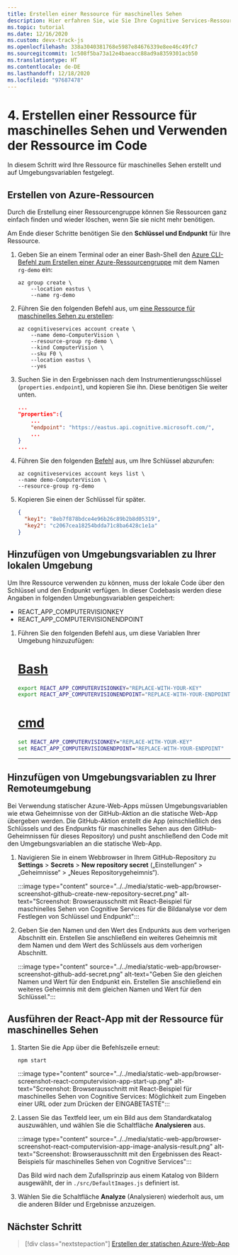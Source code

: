 ```yaml
---
title: Erstellen einer Ressource für maschinelles Sehen
description: Hier erfahren Sie, wie Sie Ihre Cognitive Services-Ressource für maschinelles Sehen erstellen und auf Umgebungsvariablen festlegen.
ms.topic: tutorial
ms.date: 12/16/2020
ms.custom: devx-track-js
ms.openlocfilehash: 338a3040381768e5987e84676339e8ee46c49fc7
ms.sourcegitcommit: 1c508f5ba73a12e4baeacc88ad9a8359301acb50
ms.translationtype: HT
ms.contentlocale: de-DE
ms.lasthandoff: 12/18/2020
ms.locfileid: "97687478"
---
```

# <a name="4-create-computer-vision-resource-and-use-in-code"></a>4. Erstellen einer Ressource für maschinelles Sehen und Verwenden der Ressource im Code

In diesem Schritt wird Ihre Ressource für maschinelles Sehen erstellt und auf Umgebungsvariablen festgelegt. 

## <a name="create-azure-resources"></a>Erstellen von Azure-Ressourcen

Durch die Erstellung einer Ressourcengruppe können Sie Ressourcen ganz einfach finden und wieder löschen, wenn Sie sie nicht mehr benötigen.

Am Ende dieser Schritte benötigen Sie den **Schlüssel und Endpunkt** für Ihre Ressource.

1. Geben Sie an einem Terminal oder an einer Bash-Shell den [Azure CLI-Befehl zum Erstellen einer Azure-Ressourcengruppe](/cli/azure/group?view=azure-cli-latest#az_group_create) mit dem Namen `rg-demo` ein:

    ```azurecli
    az group create \
        --location eastus \
        --name rg-demo 
    ```
1. Führen Sie den folgenden Befehl aus, um [eine Ressource für maschinelles Sehen zu erstellen](/cli/azure/cognitiveservices/account?view=azure-cli-latest#az-cognitiveservices-account-create):


    ```azurecli
    az cognitiveservices account create \
        --name demo-ComputerVision \
        --resource-group rg-demo \
        --kind ComputerVision \
        --sku F0 \
        --location eastus \
        --yes
    ```

1. Suchen Sie in den Ergebnissen nach dem Instrumentierungsschlüssel (`properties.endpoint`), und kopieren Sie ihn. Diese benötigen Sie weiter unten.

    ```json
    ...
    "properties":{
        ...
        "endpoint": "https://eastus.api.cognitive.microsoft.com/",
        ...
    }
    ...
    ```

1. Führen Sie den folgenden [Befehl](/cli/azure/cognitiveservices/account/keys?view=azure-cli-latest#az-cognitiveservices-account-keys-list) aus, um Ihre Schlüssel abzurufen: 

    ```azurecli
    az cognitiveservices account keys list \
    --name demo-ComputerVision \
    --resource-group rg-demo
    ```

1. Kopieren Sie einen der Schlüssel für später.

    ```json
    {
      "key1": "8eb7f878bdce4e96b26c89b2b8d05319",
      "key2": "c2067cea18254bdda71c8ba6428c1e1a"
    }
    ```

## <a name="add-environment-variables-to-your-local-environment"></a>Hinzufügen von Umgebungsvariablen zu Ihrer lokalen Umgebung

Um Ihre Ressource verwenden zu können, muss der lokale Code über den Schlüssel und den Endpunkt verfügen. In dieser Codebasis werden diese Angaben in folgenden Umgebungsvariablen gespeichert:

* REACT_APP_COMPUTERVISIONKEY
* REACT_APP_COMPUTERVISIONENDPOINT 

1. Führen Sie den folgenden Befehl aus, um diese Variablen Ihrer Umgebung hinzuzufügen:

    # <a name="bash"></a>[Bash](#tab/bash)
    
    ```bash
    export REACT_APP_COMPUTERVISIONKEY="REPLACE-WITH-YOUR-KEY"
    export REACT_APP_COMPUTERVISIONENDPOINT="REPLACE-WITH-YOUR-ENDPOINT"
    ```
    
    # <a name="cmd"></a>[cmd](#tab/cmd)
    
    ```cmd
    set REACT_APP_COMPUTERVISIONKEY="REPLACE-WITH-YOUR-KEY"
    set REACT_APP_COMPUTERVISIONENDPOINT="REPLACE-WITH-YOUR-ENDPOINT"
    ```
    ---

## <a name="add-environment-variables-to-your-remote-environment"></a>Hinzufügen von Umgebungsvariablen zu Ihrer Remoteumgebung

Bei Verwendung statischer Azure-Web-Apps müssen Umgebungsvariablen wie etwa Geheimnisse von der GitHub-Aktion an die statische Web-App übergeben werden. Die GitHub-Aktion erstellt die App (einschließlich des Schlüssels und des Endpunkts für maschinelles Sehen aus den GitHub-Geheimnissen für dieses Repository) und pusht anschließend den Code mit den Umgebungsvariablen an die statische Web-App.

1. Navigieren Sie in einem Webbrowser in Ihrem GitHub-Repository zu **Settings** > **Secrets** > **New repository secret** („Einstellungen“ > „Geheimnisse“ > „Neues Repositorygeheimnis“).

    :::image type="content" source="../../media/static-web-app/browser-screenshot-github-create-new-repository-secret.png" alt-text="Screenshot: Browserausschnitt mit React-Beispiel für maschinelles Sehen von Cognitive Services für die Bildanalyse vor dem Festlegen von Schlüssel und Endpunkt":::

1. Geben Sie den Namen und den Wert des Endpunkts aus dem vorherigen Abschnitt ein. Erstellen Sie anschließend ein weiteres Geheimnis mit dem Namen und dem Wert des Schlüssels aus dem vorherigen Abschnitt. 
    
    :::image type="content" source="../../media/static-web-app/browser-screenshot-github-add-secret.png" alt-text="Geben Sie den gleichen Namen und Wert für den Endpunkt ein. Erstellen Sie anschließend ein weiteres Geheimnis mit dem gleichen Namen und Wert für den Schlüssel.":::

## <a name="run-react-app-with-computervision-resource"></a>Ausführen der React-App mit der Ressource für maschinelles Sehen

1. Starten Sie die App über die Befehlszeile erneut:

    ```bash
    npm start
    ```

    :::image type="content" source="../../media/static-web-app/browser-screenshot-react-computervision-app-start-up.png" alt-text="Screenshot: Browserausschnitt mit React-Beispiel für maschinelles Sehen von Cognitive Services: Möglichkeit zum Eingeben einer URL oder zum Drücken der EINGABETASTE":::

1. Lassen Sie das Textfeld leer, um ein Bild aus dem Standardkatalog auszuwählen, und wählen Sie die Schaltfläche **Analysieren** aus. 

    :::image type="content" source="../../media/static-web-app/browser-screenshot-react-computervision-app-image-analysis-result.png" alt-text="Screenshot: Browserausschnitt mit den Ergebnissen des React-Beispiels für maschinelles Sehen von Cognitive Services":::

    Das Bild wird nach dem Zufallsprinzip aus einem Katalog von Bildern ausgewählt, der in `./src/DefaultImages.js` definiert ist. 

1. Wählen Sie die Schaltfläche **Analyze** (Analysieren) wiederholt aus, um die anderen Bilder und Ergebnisse anzuzeigen. 

## <a name="next-step"></a>Nächster Schritt

> [!div class="nextstepaction"]
> [Erstellen der statischen Azure-Web-App](create-static-web-app-visual-studio-code-extension.md)
